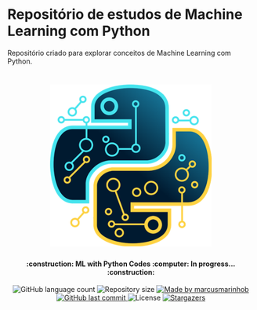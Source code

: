 # Repositório de estudos de Machine Learning com Python
Repositório criado para explorar conceitos de Machine Learning com Python.

<h1 align="center">
    <img alt="Python Codes" title="#MLPythonCodes" src="./python-ml-logo.png" width="330px" />
</h1>

<h4 align="center"> 
	:construction: ML with Python Codes :computer: In progress... :construction:
</h4>
<p align="center">
  <img alt="GitHub language count" src="https://img.shields.io/github/languages/count/marcusmarinhob/dio-ml-with-python?color=45e5ef">

  <img alt="Repository size" src="https://img.shields.io/github/repo-size/marcusmarinhob/dio-ml-with-python?color=ffd441">
	
  <a href="https://www.linkedin.com/in/marcusmarinho/">
    <img alt="Made by marcusmarinhob" src="https://img.shields.io/badge/made%20by-marcusmarinhob-45e5ef">
  </a>

  <a href="https://github.com/marcusmarinhob/dio-ml-with-python/commits/master">
    <img alt="GitHub last commit" src="https://img.shields.io/github/last-commit/marcusmarinhob/dio-ml-with-python?color=ffd441">
  </a>

  <img alt="License" src="https://img.shields.io/badge/license-MIT-45e5ef">
   <a href="https://github.com/marcusmarinhob/dio-ml-with-python/stargazers">
    <img alt="Stargazers" src="https://img.shields.io/github/stars/marcusmarinhob/dio-ml-with-python?style=social">
  </a>
</p>
